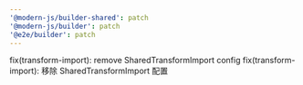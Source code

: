 ```yaml
---
'@modern-js/builder-shared': patch
'@modern-js/builder': patch
'@e2e/builder': patch
---
```


fix(transform-import): remove SharedTransformImport config
fix(transform-import): 移除 SharedTransformImport 配置
